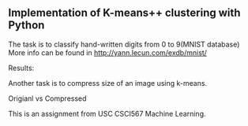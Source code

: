 ## Implementation of K-means++ clustering with Python 

The task is to classify hand-written digits from 0 to 9(MNIST database) More info can be found in http://yann.lecun.com/exdb/mnist/

Results: 

Another task is to compress size of an image using k-means. 

Origianl vs Compressed 

This is an assignment from USC CSCI567 Machine Learning.